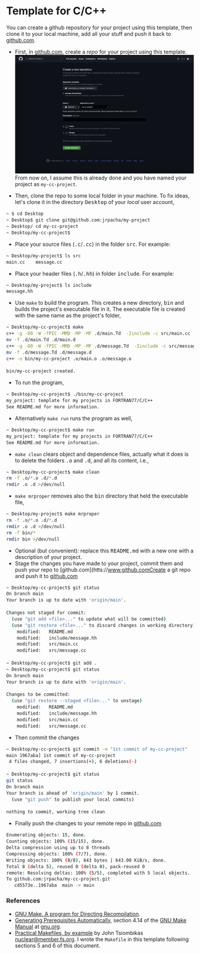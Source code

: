 # Template for C/C++
You can create a github repository for your project using this template, then
clone it to your local machine, add all your stuff and push it back to 
[github.com](https://www.github.com).

- First, in [github.com](htpps://www.github.com), create a _repo_ for your project
using this template. 
![image](images/create-a-project-from-a-template.png)
From now on, I assume this is already done and you have
named your project as `my-cc-project`.

- Then, clone the repo to some local folder in your machine. To fix ideas,
let's clone it in the directory <tt>Desktop</tt> of your _local_ user account,
```bash
~ $ cd Desktop
~ Desktop$ git clone git@github.com:jrpacha/my-project
~ Desktop/ cd my-cc-project
~ Desktop/my-cc-project$ 
```
- Place your source files (<tt>.c</tt>/<tt>.cc</tt>) in the folder <tt>src</tt>. For example:
```bash
~ Desktop/my-project$ ls src
main.cc    message.cc
```
- Place your header files (<tt>.h</tt>/<tt>.hh</tt>) in folder 
<tt>include</tt>. For example:
```bash
~ Desktop/my-project$ ls include
message.hh
```
- Use `make` to build the program. This creates a new directory,
<tt>bin</tt> and builds the project's executable file in it. The executable
file is created with the same name as the project's folder,
```bash
~ Desktop/my-cc-project$ make
c++ -g -O0 -W -fPIC -MMD -MP -MF .d/main.Td  -Iinclude -c src/main.cc -o.o/main.o
mv -f .d/main.Td .d/main.d
c++ -g -O0 -W -fPIC -MMD -MP -MF .d/message.Td  -Iinclude -c src/message.cc -o.o/message.o
mv -f .d/message.Td .d/message.d
c++ -o bin/my-cc-project .o/main.o .o/message.o

bin/my-cc-project created.
```
- To run the program,
```bash
~ Desktop/my-cc-project$ ./bin/my-cc-project
my_project: template for my projects in FORTRAN77/C/C++
See README.md for more information.
```
- Alternatively `make run` runs the program as well,
```bash
~ Desktop/my-cc-project$ make run
my_project: template for my projects in FORTRAN77/C/C++
See README.md for more information.
```
- `make clean` clears object and dependence files, actually what it does is
to delete the folders <tt>.o</tt> and <tt>.d</tt>, and all its content,
i.e.,
```bash
~ Desktop/my-cc-project$ make clean
rm -f .o/*.o .d/*.d
rmdir .o .d >/dev/null
```
- `make mrproper` removes also the <tt>bin</tt> directory that held the
executable file,
```bash
~ Desktop/my-project$ make mrproper
rm -f .o/*.o .d/*.d
rmdir .o .d >/dev/null
rm -f bin/*
rmdir bin >/dev/null
```
- Optional (but convenient): replace this <tt>README.md</tt> with a new one with a
description of your project.
- Stage the changes you have made to your project,
 commit them and push your repo to [github.com](htts://www.github.comCreate a git repo and push it to [github.com](https://www.github.com)
```bash
~ Desktop/my-cc-project$ git status
On branch main
Your branch is up to date with 'origin/main'.

Changes not staged for commit:
  (use "git add <file>..." to update what will be committed)
  (use "git restore <file>..." to discard changes in working directory)
	modified:   README.md
	modified:   include/message.hh
	modified:   src/main.cc
	modified:   src/message.cc

~ Desktop/my-cc-project$ git add .
~ Desktop/my-cc-project$ git status
On branch main
Your branch is up to date with 'origin/main'.

Changes to be committed:
  (use "git restore --staged <file>..." to unstage)
	modified:   README.md
	modified:   include/message.hh
	modified:   src/main.cc
	modified:   src/message.cc
``` 
- Then commit the changes
```bash
~ Desktop/my-cc-project$ git commit -m "1st commit of my-cc-project"
main 1967aba] 1st commit of my-cc-project
 4 files changed, 7 insertions(+), 6 deletions(-)

~ Desktop/my-cc-project$ git status
git status                                                                ─╯
On branch main
Your branch is ahead of 'origin/main' by 1 commit.
  (use "git push" to publish your local commits)

nothing to commit, working tree clean
```
- Finally push the changes to your remote repo in [github.com](www.github.com) 
```bash
Enumerating objects: 15, done.
Counting objects: 100% (15/15), done.
Delta compression using up to 8 threads
Compressing objects: 100% (7/7), done.
Writing objects: 100% (8/8), 643 bytes | 643.00 KiB/s, done.
Total 8 (delta 5), reused 0 (delta 0), pack-reused 0
remote: Resolving deltas: 100% (5/5), completed with 5 local objects.
To github.com:jrpacha/my-cc-project.git
   cd5573e..1967aba  main -> main
```
### References
- [GNU Make. A program for Directing
Recompilation](https://make.mad-scientist.net/papers/advanced-auto-dependency-generation). 
- [Generating Prerequisites Automatically](https://www.gnu.org/software/make/manual/html_node/Automatic-Prerequisites.html),
section 4.14 of the [GNU Make
Manual](https://www.gnu.org/software/make/manual/) at
[gnu.org](www.gnu.org).
- [Practical Makefiles, by
example](http://nuclear.mutantstargoat.com/articles/make/) by John
Tsiombikas <a
href="mailto:nuclear@member.fsf.org">nuclear@member.fs.org</a>. I wrote
the `Makefile` in this template following sections 5 and 6 of this document.
